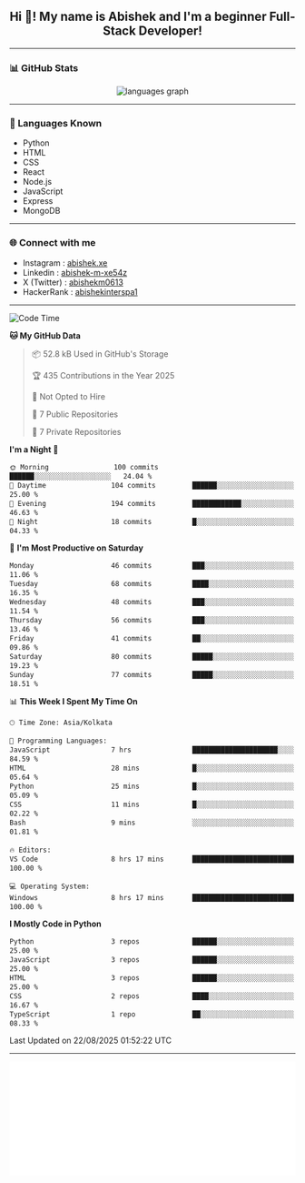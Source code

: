<h2 align="center">Hi 👋! My name is <b>Abishek</b> and I'm a beginner Full-Stack Developer!</h2>

---

### 📊 GitHub Stats

<div align="center">
  <img src="https://github-readme-stats.vercel.app/api/top-langs/?username=Abishek-Web-Co&theme=react&show_icons=true&hide_border=true&layout=compact" height="150" alt="languages graph" />
</div>

---

### 🧠 Languages Known

- Python  
- HTML  
- CSS  
- React  
- Node.js  
- JavaScript
- Express
- MongoDB

---


### 🌐 Connect with me

- Instagram   : [abishek.xe](https://www.instagram.com/abishek.xe/)
- Linkedin    : [abishek-m-xe54z](https://www.linkedin.com/in/abishek-m-xe54z/)
- X (Twitter) : [abishekm0613](https://x.com/abishekm0613)
- HackerRank  : [abishekinterspa1](https://www.hackerrank.com/profile/abishekinterspa1)

---

<!--START_SECTION:waka-->
![Code Time](http://img.shields.io/badge/Code%20Time-130%20hrs%2041%20mins-blue)

**🐱 My GitHub Data** 

> 📦 52.8 kB Used in GitHub's Storage 
 > 
> 🏆 435 Contributions in the Year 2025
 > 
> 🚫 Not Opted to Hire
 > 
> 📜 7 Public Repositories 
 > 
> 🔑 7 Private Repositories 
 > 
**I'm a Night 🦉** 

```text
🌞 Morning                100 commits         ██████░░░░░░░░░░░░░░░░░░░   24.04 % 
🌆 Daytime                104 commits         ██████░░░░░░░░░░░░░░░░░░░   25.00 % 
🌃 Evening                194 commits         ████████████░░░░░░░░░░░░░   46.63 % 
🌙 Night                  18 commits          █░░░░░░░░░░░░░░░░░░░░░░░░   04.33 % 
```
📅 **I'm Most Productive on Saturday** 

```text
Monday                   46 commits          ███░░░░░░░░░░░░░░░░░░░░░░   11.06 % 
Tuesday                  68 commits          ████░░░░░░░░░░░░░░░░░░░░░   16.35 % 
Wednesday                48 commits          ███░░░░░░░░░░░░░░░░░░░░░░   11.54 % 
Thursday                 56 commits          ███░░░░░░░░░░░░░░░░░░░░░░   13.46 % 
Friday                   41 commits          ██░░░░░░░░░░░░░░░░░░░░░░░   09.86 % 
Saturday                 80 commits          █████░░░░░░░░░░░░░░░░░░░░   19.23 % 
Sunday                   77 commits          █████░░░░░░░░░░░░░░░░░░░░   18.51 % 
```


📊 **This Week I Spent My Time On** 

```text
🕑︎ Time Zone: Asia/Kolkata

💬 Programming Languages: 
JavaScript               7 hrs               █████████████████████░░░░   84.59 % 
HTML                     28 mins             █░░░░░░░░░░░░░░░░░░░░░░░░   05.64 % 
Python                   25 mins             █░░░░░░░░░░░░░░░░░░░░░░░░   05.09 % 
CSS                      11 mins             █░░░░░░░░░░░░░░░░░░░░░░░░   02.22 % 
Bash                     9 mins              ░░░░░░░░░░░░░░░░░░░░░░░░░   01.81 % 

🔥 Editors: 
VS Code                  8 hrs 17 mins       █████████████████████████   100.00 % 

💻 Operating System: 
Windows                  8 hrs 17 mins       █████████████████████████   100.00 % 
```

**I Mostly Code in Python** 

```text
Python                   3 repos             ██████░░░░░░░░░░░░░░░░░░░   25.00 % 
JavaScript               3 repos             ██████░░░░░░░░░░░░░░░░░░░   25.00 % 
HTML                     3 repos             ██████░░░░░░░░░░░░░░░░░░░   25.00 % 
CSS                      2 repos             ████░░░░░░░░░░░░░░░░░░░░░   16.67 % 
TypeScript               1 repo              ██░░░░░░░░░░░░░░░░░░░░░░░   08.33 % 
```




 Last Updated on 22/08/2025 01:52:22 UTC
<!--END_SECTION:waka-->

---

<div align="center">
  <a href="https://abish-file.web.app/" target="_blank" rel="noopener noreferrer"><img height="200" src="pic.png" alt="Profile Picture" /></a>
</div>

